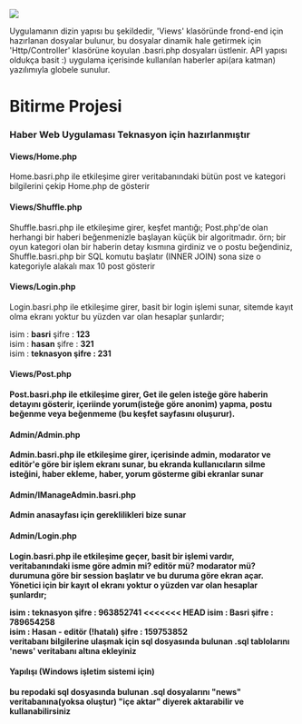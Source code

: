 
![](https://user-images.githubusercontent.com/69991414/137204427-ff10fbaa-eb2a-4057-ae05-91cec7259617.png)
<p>
    Uygulamanın dizin yapısı bu şekildedir, 'Views' klasöründe frond-end için hazırlanan dosyalar bulunur, bu dosyalar dinamik hale getirmek için 'Http/Controller' klasörüne koyulan .basri.php dosyaları üstlenir. API yapısı oldukça basit :) uygulama içerisinde kullanılan haberler api(ara katman) yazılımıyla globele sunulur.
</p>
<h1>Bitirme Projesi</h1>
<h3>Haber Web Uygulaması Teknasyon için hazırlanmıştır</h3>



<h4>Views/Home.php</h4>
<p>
    Home.basri.php ile etkileşime girer veritabanındaki bütün post ve kategori bilgilerini çekip Home.php de gösterir
</p>

<h4>Views/Shuffle.php</h4>
<p>
    Shuffle.basri.php ile etkileşime girer, keşfet mantığı; Post.php'de olan herhangi bir haberi beğenmenizle başlayan küçük bir algoritmadır. örn; bir oyun kategori olan bir haberin detay kısmına girdiniz ve o postu beğendiniz, Shuffle.basri.php bir SQL komutu başlatır (INNER JOIN) sona size o kategoriyle alakalı max 10 post gösterir
</p>

<h4>Views/Login.php</h4>
<p>
    Login.basri.php ile etkileşime girer, basit bir login işlemi sunar, sitemde kayıt olma ekranı yoktur bu yüzden var olan hesaplar şunlardır;<br>
    
     
</p>
<span>
    isim : <b>basri</b> şifre : <b>123</b>
</span>
<br>
<span>
    isim : <b>hasan</b> şifre : <b>321</b>
</span>
<br>
<span>
    isim : <b>teknasyon şifre : <b>231</b>
</span>

<h4>Views/Post.php</h4>
<p>
    Post.basri.php ile etkileşime girer, Get ile gelen isteğe göre haberin detayını gösterir, içeriinde yorum(isteğe göre anonim) yapma, postu beğenme veya beğenmeme (bu keşfet sayfasını oluşurur).  
</p>

<h4>Admin/Admin.php</h4>
<p>
    Admin.basri.php ile etkileşime girer, içerisinde admin, modarator ve editör'e göre bir işlem ekranı sunar, bu ekranda kullanıcıların silme isteğini, haber ekleme, haber, yorum gösterme gibi ekranlar sunar
</p>

<h4>Admin/IManageAdmin.basri.php</h4>
<p>
    Admin anasayfası için gereklilikleri bize sunar
</p>

<h4>Admin/Login.php</h4>
<p>
    Login.basri.php ile etkileşime geçer, basit bir işlemi vardır, veritabanındaki isme göre admin mi? editör mü? modarator mü? durumuna göre bir session başlatır ve bu duruma göre ekran açar. Yönetici için bir kayıt ol ekranı yoktur o yüzden var olan hesaplar şunlardır;

</p>

<span>
    isim : <b>teknasyon şifre : <b>963852741</b>
</span>
<<<<<<< HEAD
<span>
    isim : <b>Basri</b> şifre : <b>789654258</b>
</span>
<br>
<span>
    isim : <b>Hasan - editör (!hatalı)</b> şifre : <b>159753852</b>
</span>
<br>

<span>
    veritabanı bilgilerine ulaşmak için sql dosyasında bulunan .sql tablolarını 'news' veritabanı altına ekleyiniz 
</span>
<br>
<h4>Yapılışı (Windows işletim sistemi için)</h4>
<span>
    bu repodaki sql dosyasında bulunan .sql dosyalarını "news" veritabanına(yoksa oluştur) "içe aktar" diyerek aktarabilir ve kullanabilirsiniz
</span>



